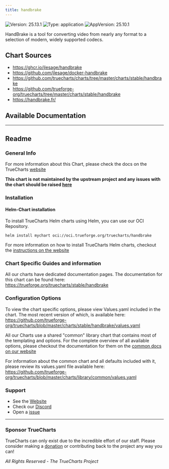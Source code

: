 ```yaml
---
title: handbrake
---
```


![Version: 25.13.1](https://img.shields.io/badge/Version-25.13.1-informational?style=flat-square) ![Type: application](https://img.shields.io/badge/Type-application-informational?style=flat-square) ![AppVersion: 25.10.1](https://img.shields.io/badge/AppVersion-25.10.1-informational?style=flat-square)

HandBrake is a tool for converting video from nearly any format to a selection of modern, widely supported codecs.

## Chart Sources

- https://ghcr.io/jlesage/handbrake
- https://github.com/jlesage/docker-handbrake
- https://github.com/truecharts/charts/tree/master/charts/stable/handbrake
- https://github.com/trueforge-org/truecharts/tree/master/charts/stable/handbrake
- https://handbrake.fr/

## Available Documentation



---

## Readme


### General Info

For more information about this Chart, please check the docs on the TrueCharts [website](https://trueforge.org/truecharts/stable/handbrake)

**This chart is not maintained by the upstream project and any issues with the chart should be raised [here](https://github.com/trueforge-org/truecharts/issues/new/choose)**

### Installation

#### Helm-Chart installation

To install TrueCharts Helm charts using Helm, you can use our OCI Repository.

`helm install mychart oci://oci.trueforge.org/truecharts/handbrake`

For more information on how to install TrueCharts Helm charts, checkout the [instructions on the website](https://trueforge.org/truecharts/guides/)

### Chart Specific Guides and information

All our charts have dedicated documentation pages.
The documentation for this chart can be found here:
https://trueforge.org/truecharts/stable/handbrake

### Configuration Options

To view the chart specific options, please view Values.yaml included in the chart.
The most recent version of which, is available here: https://github.com/trueforge-org/truecharts/blob/master/charts/stable/handbrake/values.yaml

All our Charts use a shared "common" library chart that contains most of the templating and options.
For the complete overview of all available options, please checkout the documentation for them on the [common docs on our website](https://trueforge.org/truecharts-common/)

For information about the common chart and all defaults included with it, please review its values.yaml file available here: https://github.com/trueforge-org/truecharts/blob/master/charts/library/common/values.yaml

### Support

- See the [Website](https://truecharts.org)
- Check our [Discord](https://discord.gg/tVsPTHWTtr)
- Open a [issue](https://github.com/trueforge-org/truecharts/issues/new/choose)

---

### Sponsor TrueCharts

TrueCharts can only exist due to the incredible effort of our staff.
Please consider making a [donation](https://trueforge.org/general/sponsor/) or contributing back to the project any way you can!

_All Rights Reserved - The TrueCharts Project_
